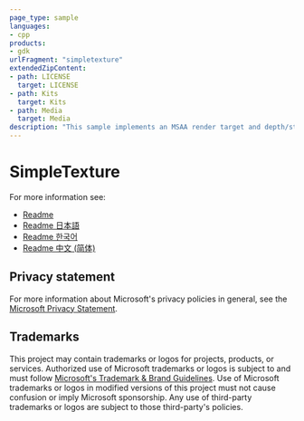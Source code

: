```yaml
---
page_type: sample
languages:
- cpp
products:
- gdk
urlFragment: "simpletexture"
extendedZipContent:
- path: LICENSE
  target: LICENSE
- path: Kits
  target: Kits
- path: Media
  target: Media
description: "This sample implements an MSAA render target and depth/stencil buffer for a 3D scene using DirectX 12 on Xbox."
---
```


# SimpleTexture

For more information see: 
- [Readme](https://github.com/microsoft/Xbox-GDK-Samples/blob/main/Samples/IntroGraphics/SimpleTexture/readme_en-us.md)
- [Readme 日本語](https://github.com/microsoft/Xbox-GDK-Samples/blob/main/Samples/IntroGraphics/SimpleTexture/readme_ja-jp.md)
- [Readme 한국어](https://github.com/microsoft/Xbox-GDK-Samples/blob/main/Samples/IntroGraphics/SimpleTexture/readme_ko-kr.md)
- [Readme 中文 (简体)](https://github.com/microsoft/Xbox-GDK-Samples/blob/main/Samples/IntroGraphics/SimpleTexture/readme_zh-cn.md)

## Privacy statement

For more information about Microsoft's privacy policies in general, see the [Microsoft Privacy Statement](https://privacy.microsoft.com/privacystatement/).

## Trademarks

This project may contain trademarks or logos for projects, products, or services. Authorized use of Microsoft trademarks or logos is subject to and must follow [Microsoft's Trademark & Brand Guidelines](https://www.microsoft.com/en-us/legal/intellectualproperty/trademarks/usage/general). Use of Microsoft trademarks or logos in modified versions of this project must not cause confusion or imply Microsoft sponsorship. Any use of third-party trademarks or logos are subject to those third-party's policies.
